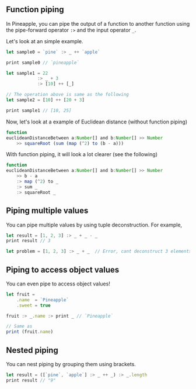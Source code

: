 ## Function piping
In Pineapple, you can pipe the output of a function to another function using the pipe-forward operator `:>` and the input operator `_`.

Let's look at an simple example.



```js
let sample0 = `pine` :> _ ++ `apple` 

print sample0 // `pineapple`

let sample1 = 22 
            :> _ + 3 
            :> [10] ++ [_]

// The operation above is same as the following
let sample2 = [10] ++ [20 + 3]

print sample1 // [10, 25]


```
Now, let's look at a example of Euclidean distance (without function piping)
```js
function
euclideanDistanceBetween a:Number[] and b:Number[] >> Number
    >> squareRoot (sum (map (^2) to (b - a)))
```
With function piping, it will look a lot clearer (see the following)
```js
function 
euclideanDistanceBetween a:Number[] and b:Number[] >> Number
    >> b - a
    :> map (^2) to _
    :> sum _ 
    :> squareRoot _
```

## Piping multiple values
You can pipe multiple values by using tuple deconstruction.  For example,
```ts
let result = [1, 2, 3] :> _ + _ - _
print result // 3

let problem = [1, 2, 3] :> _ + _  // Error, cant deconstruct 3 elements into 2
```

## Piping to access object values
You can even pipe to access object values!
```ts
let fruit = 
    .name  = `Pineapple`
    .sweet = true

fruit :> _.name :> print _ // `Pineapple`

// Same as
print (fruit.name)
```

## Nested piping
You can nest piping by grouping them using brackets.
```ts
let result = ([`pine`, `apple`] :> _ ++ _) :> _.length
print result // "9"
```
